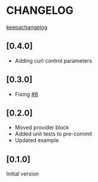 # CHANGELOG

[keepachangelog](https://keepachangelog.com/en/1.0.0/)

## [0.4.0]
* Adding curl control parameters

## [0.3.0]
* Fixing [#8](https://github.com/tonyskidmore/terraform-shell-azure-devops-elasticpool/issues/8)

## [0.2.0]
* Moved provider block
* Added unit tests to pre-commit
* Updated example

## [0.1.0]
Initial version
